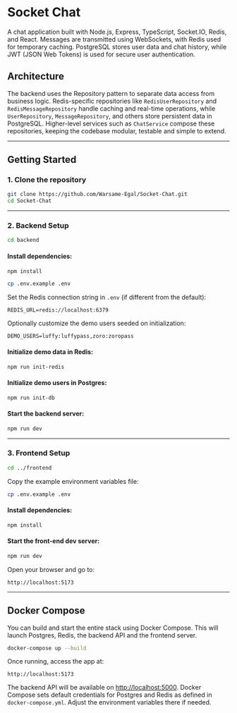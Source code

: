 # Socket Chat

A chat application built with Node.js, Express, TypeScript, Socket.IO, Redis, and React.
Messages are transmitted using WebSockets, with Redis used for temporary caching.
PostgreSQL stores user data and chat history, while JWT (JSON Web Tokens) is used for secure user authentication.

## Architecture

The backend uses the Repository pattern to separate data access from business
logic. Redis-specific repositories like `RedisUserRepository` and
`RedisMessageRepository` handle caching and real-time operations, while
`UserRepository`, `MessageRepository`, and others store persistent data in
PostgreSQL. Higher-level services such as `ChatService` compose these
repositories, keeping the codebase modular, testable and simple to extend.

---

## Getting Started

### 1. Clone the repository

```bash
git clone https://github.com/Warsame-Egal/Socket-Chat.git
cd Socket-Chat
```

---

### 2. Backend Setup

```bash
cd backend
```

#### Install dependencies:

```bash
npm install
```

```bash
cp .env.example .env
```

Set the Redis connection string in `.env` (if different from the default):

```env
REDIS_URL=redis://localhost:6379
```

Optionally customize the demo users seeded on initialization:

```env
DEMO_USERS=luffy:luffypass,zoro:zoropass
```

#### Initialize demo data in Redis:

```bash
npm run init-redis
```

#### Initialize demo users in Postgres:

```bash
npm run init-db
```

#### Start the backend server:

```bash
npm run dev
```

---

### 3. Frontend Setup

```bash
cd ../frontend
```

Copy the example environment variables file:

```bash
cp .env.example .env
```

#### Install dependencies:

```bash
npm install
```

#### Start the front-end dev server:

```bash
npm run dev
```

Open your browser and go to:

```
http://localhost:5173
```

---

## Docker Compose

You can build and start the entire stack using Docker Compose. This will launch
Postgres, Redis, the backend API and the frontend server.

```bash
docker-compose up --build
```

Once running, access the app at:

```
http://localhost:5173
```

The backend API will be available on [http://localhost:5000](http://localhost:5000).
Docker Compose sets default credentials for Postgres and Redis as defined in
`docker-compose.yml`. Adjust the environment variables there if needed.
